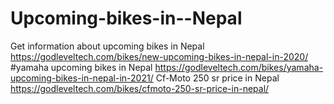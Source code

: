 # Upcoming-bikes-in--Nepal
Get information about upcoming bikes in Nepal
https://godleveltech.com/bikes/new-upcoming-bikes-in-nepal-in-2020/
#yamaha upcoming bikes in Nepal
https://godleveltech.com/bikes/yamaha-upcoming-bikes-in-nepal-in-2021/
Cf-Moto 250 sr price in Nepal
https://godleveltech.com/bikes/cfmoto-250-sr-price-in-nepal/
